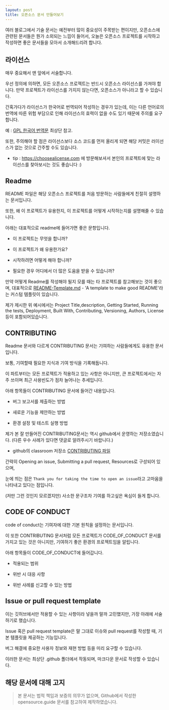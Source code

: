 ```yaml
---
layout: post
title: 오픈소스 문서 만들어보기
---
```


여러 블로그에서 기술 문서는 예전부터 많이 중요성이 주목받는 편이지만, 오픈소스에 관련된 문서들은 뭔가 소외되는 느낌이 들어서, 오늘은 오픈소스 프로젝트를 시작하고 작성하면 좋은 문서들을 모아서 소개해드리려 합니다.

## 라이선스

매우 중요해서 맨 앞에서 서술합니다.

우선 정의에 의하면, 모든 오픈소스 프로젝트는 반드시 오픈소스 라이선스를 가져야 합니다. 
만약 프로젝트가 라이선스를 가지지 않는다면, 오픈소스가 아니라고 할 수 있습니다.

간혹가다가 라이선스가 한국어로 번역되어 작성하는 경우가 있는데, 이는 다른 언어로의 번역에 따른 위험 부담으로 인해 라이선스의 효력이 없을 수도 있기 때문에 주의를 요구합니다.

예 : [GPL 한국어 번역문](http://korea.gnu.org/documents/copyleft/gpl.ko.html) 최상단 참고.

또한, 주의해야 할 점은 라이선스보다 소스 코드를 먼저 올리게 되면 해당 커밋은 러이선스가 없는 것으로 간주할 수도 있습니다.

* tip : https://choosealicense.com 에 방문해보셔서 본인의 프로젝트에 맞는 라이선스를 찾아보시는 것도 좋습니다 :)

## Readme

README 파일은 해당 오픈소스 프로젝트를 처음 방문하는 사람들에게 친절히 설명하는 문서입니다.

또한, 왜 이 프로젝트가 유용한지, 이 프로젝트를 어떻게 시작하는지를 설명해줄 수 있습니다.

아래는 대표적으로 readme에 들어가면 좋은 문항입니다.

* 이 프로젝트는 무엇을 합니까?

* 이 프로젝트가 왜 유용한가요?

* 시작하려면 어떻게 해야 합니까?

* 필요한 경우 어디에서 더 많은 도움을 받을 수 있습니까?


만약 어떻게 Readme를 작성해야 될지 모를 때는 타 프로젝트를 참고해보는 것이 좋으며, 대표적으로 [README-Template.md](https://gist.github.com/PurpleBooth/109311bb0361f32d87a2) - 'A template to make good README'라는 커스텀 템플릿이 있습니다.

제가 제시한 위 예시에서는 Project Title,description, Getting Started, Running the tests, Deployment, Built With, Contributing, Versioning, Authors, License 등이 포함되어있습니다.

## CONTRIBUTING

Readme 문서와 다르게 CONTRIBUTING 문서는 기여하는 사람들에게도 유용한 문서입니다.

보통, 기여할때 필요한 지식과 기여 방식을 기록해둡니다.

이 파트부터는 모든 프로젝트가 적용하고 있는 사항은 아니지만, 큰 프로젝트에서는 자주 쓰이며 최근 사용빈도가 점차 늘어나는 추세입니다.

아래 항목들이 CONTRIBUTING 문서에 들어간 내용입니다.

* 버그 보고서를 제출하는 방법

* 새로운 기능을 제안하는 방법

* 환경 설정 및 테스트 실행 방법

제가 본 잘 만들어진 CONTRIBUTING문서는 역시 github에서 운영하는 저장소였습니다.
(다른 우수 사례가 있다면 댓글로 알려주시기 바랍니다.)

* github의 classroom 저장소 [CONTRIBUTING 파일](https://github.com/education/classroom/blob/master/CONTRIBUTING.md)

간략히 Opening an issue, Submitting a pull request, Resources로 구성되어 있으며, 

눈에 띄는 점은 ```Thank you for taking the time to open an issue```라고 고마움을 나타내고 있다는 점입니다.

(저만 그런 것인지 모르겠지만) 사소한 문구조차 기여를 하고싶은 욕심이 들게 합니다.

## CODE OF CONDUCT

code of conduct는 기여자에 대한 기본 원칙을 설정하는 문서입니다.

이 또한 CONTRIBUTING 문서처럼 모든 프로젝트가 CODE_OF_CONDUCT 문서를 가지고 있는 것은 아니지만, 기여하기 좋은 환경의 프로젝트임을 알립니다.

아래 항목들이 CODE_OF_CONDUCT에 들어갑니다.

* 적용되는 범위

* 위반 시 대응 사항

* 위반 사례를 신고할 수 있는 방법

## Issue or pull request template 

이는 깃허브에서만 적용할 수 있는 사항이라 넣을까 말까 고민했지만, 가장 아래에 서술하기로 했습니다.

Issue 혹은 pull request template은 말 그대로 이슈와 pull request를 작성할 때, 기본 템플릿을 제공하는 기능입니다.

버그 해결에 중요한 사용자 정보와 재현 방법 등을 미리 요구할 수 있습니다.

이러한 문서는 최상단 .github 폴더에서 작동되며, 마크다운 문서로 작성할 수 있습니다. 


## 해당 문서에 대해 고지
> 본 문서는 법적 책임과 보증의 의무가 없으며, Github에서 작성한 opensource.guide 문서를 참고하여 제작하였습니다. 